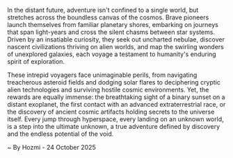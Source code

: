 
In the distant future, adventure isn't confined to a single world, but stretches across the boundless canvas of the cosmos. Brave pioneers launch themselves from familiar planetary shores, embarking on journeys that span light-years and cross the silent chasms between star systems. Driven by an insatiable curiosity, they seek out uncharted nebulae, discover nascent civilizations thriving on alien worlds, and map the swirling wonders of unexplored galaxies, each voyage a testament to humanity's enduring spirit of exploration.

These intrepid voyagers face unimaginable perils, from navigating treacherous asteroid fields and dodging solar flares to deciphering cryptic alien technologies and surviving hostile cosmic environments. Yet, the rewards are equally immense: the breathtaking sight of a binary sunset on a distant exoplanet, the first contact with an advanced extraterrestrial race, or the discovery of ancient cosmic artifacts holding secrets to the universe itself. Every jump through hyperspace, every landing on an unknown world, is a step into the ultimate unknown, a true adventure defined by discovery and the endless potential of the void.

~ By Hozmi - 24 October 2025
